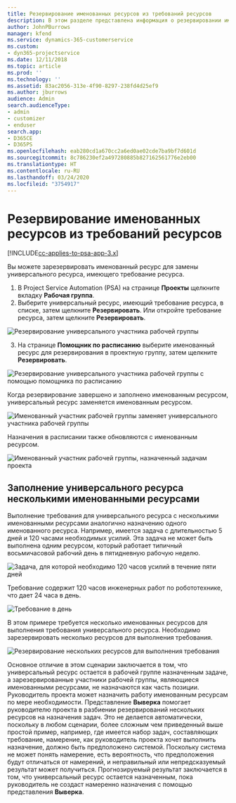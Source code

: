 ```yaml
---
title: Резервирование именованных ресурсов из требований ресурсов
description: В этом разделе представлена информация о резервировании именованных ресурсов для требования универсального ресурса.
author: JohnPBurrows
manager: kfend
ms.service: dynamics-365-customerservice
ms.custom:
- dyn365-projectservice
ms.date: 12/11/2018
ms.topic: article
ms.prod: ''
ms.technology: ''
ms.assetid: 83ac2056-313e-4f90-8297-238fd4d25ef9
ms.author: jburrows
audience: Admin
search.audienceType:
- admin
- customizer
- enduser
search.app:
- D365CE
- D365PS
ms.openlocfilehash: eab280cd1a670cc2a6ed0ae02cde7ba9bf7d601d
ms.sourcegitcommit: 8c786230ef2a497280885b827162561776e2eb00
ms.translationtype: HT
ms.contentlocale: ru-RU
ms.lasthandoff: 03/24/2020
ms.locfileid: "3754917"
---
```

# <a name="book-named-resources-from-resource-requirements"></a>Резервирование именованных ресурсов из требований ресурсов

[!INCLUDE[cc-applies-to-psa-app-3.x](../includes/cc-applies-to-psa-app-3x.md)]

Вы можете зарезервировать именованный ресурс для замены универсального ресурса, имеющего требование ресурса.

1. В Project Service Automation (PSA) на странице **Проекты** щелкните вкладку **Рабочая группа**.
2. Выберите универсальный ресурс, имеющий требование ресурса, в списке, затем щелкните **Резервировать**. Или откройте требование ресурса, затем щелкните **Резервировать**.


![Резервирование универсального участника рабочей группы](media/RM-how-to-14.png)


3. На странице **Помощник по расписанию** выберите именованный ресурс для резервирования в проектную группу, затем щелкните **Резервировать**.

![Резервирование универсального участника рабочей группы с помощью помощника по расписанию](media/RM-how-to-15.png)

Когда резервирование завершено и заполнено именованным ресурсом, универсальный ресурс заменяется именованным ресурсом.

![Именованный участник рабочей группы заменяет универсального участника рабочей группы](media/RM-how-to-16.png)

Назначения в расписании также обновляются с именованным ресурсом.

![Именованный участник рабочей группы, назначенный задачам проекта](media/RM-how-to-17.png)

## <a name="fulfill-a-generic-resource-with-multiple-named-resources"></a>Заполнение универсального ресурса несколькими именованными ресурсами
Выполнение требования для универсального ресурса с несколькими именованными ресурсами аналогично назначению одного именованного ресурса. Например, имеется задача с длительностью 5 дней и 120 часами необходимых усилий. Эта задача не может быть выполнена одним ресурсом, который работает типичный восьмичасовой рабочий день в пятидневную рабочую неделю. 

![Задача, для которой необходимо 120 часов усилий в течение пяти дней](media/RM-how-to-21.png)

Требование содержит 120 часов инженерных работ по робототехнике, что дает 24 часа в день.

![Требование в день](media/RM-how-to-22.png)

В этом примере требуется несколько именованных ресурсов для выполнения требования универсального ресурса. Необходимо зарезервировать несколько ресурсов для выполнения требования.

![Резервирование нескольких ресурсов для выполнения требования](media/RM-how-to-23.png)

Основное отличие в этом сценарии заключается в том, что универсальный ресурс остается в рабочей группе назначенным задаче, а зарезервированные участники рабочей группы, являющиеся именованными ресурсами, не назначаются как часть позиции. Руководитель проекта может назначить работу именованным ресурсам по мере необходимости. Представление **Выверка** помогает руководителю проекта в разбиении резервирований нескольких ресурсов на назначения задач. Это не делается автоматически, поскольку в любом сценарии, более сложным чем приведенный выше простой пример, например, где имеется набор задач, составляющих требование, намерение, как руководитель проекта хочет выполнить назначение, должно быть предположено системой. Поскольку система не может понять намерение, есть вероятность, что предположения будут отличаться от намерений, и неправильный или непредсказуемый результат может получиться. Прогнозируемый результат заключается в том, что универсальный ресурс остается назначенным, пока руководитель не создаст намеренно назначения с помощью представления **Выверка**.


